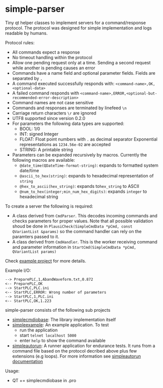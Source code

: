 # simple-parser
Tiny qt helper classes to implement servers for a command/response protocol. The protocol was
designed for simple implementation and logs readable by humans.

Protocol rules:

* All commands expect a response
* No timeout handling within the protocol
* Allow one pending request only at a time. Sending a second request while another is pending causes an error
* Commands have a name field and optional parameter fields. Fields are separated by `,`
* A command executed successfully responds with: `<command-name>,OK,<optional-data>`
* A failed command responds with `<command-name>,ERROR,<optional-but-recommended-error-description>`
* Command names are not case sensitive
* Commands and responses are terminated by linefeed `\n`
* Carriage return characters `\r` are ignored
* UTF8 supported since version 0.2.0
* For parameters the following data types are supported:
  * BOOL: 1/0
  * INT: signed Integer
  * FLOAT: Float point numbers with `.` as decimal separator
    Exponential representations as `1234.56e-02` are accepted
  * STRING: A printable string
* Parameters can be expanded recursively by macros. Currently the following macros are available:
  * `@date_time(QDateTime-format-string)`: expands to formatted system date/time
  * `@ascii_to_hex(string)`: expands to hexadecimal representation of `string`
  * `@hex_to_ascii(hex_string)`: expands to`hex_string` to ASCII
  * `@num_to_hex(integer;min_num_hex_digits)`: expands `integer` to hexadecimal string


To create a server the following is required:

* A class derived from `CmdParser`. This decodes incoming commands and checks parameters for proper values. Note
  that all possible validation shoud be done in `PlausiCheck(SimpleCmdData *pCmd, const QVariantList &params)` so
  the command handler can rely on the paramters passed to it.
* A class derived from `CmdHandler`. This is the worker receiving command and parameter information in
  `StartCmd(SimpleCmdData *pCmd, QVariantList params)`

Check [example project](src/simpleexample) for more details.

Example I/O:
```
--> PreparePLC,1,AbandWaveform.txt,0.872
<-- PreparePLC,OK
--> StartPLC,PLC.ini
<-- StartPLC,ERROR: Wrong number of parameters
--> StartPLC,1,PLC.ini
<-- StartPLC,OK,1.223
```

simple-parser consists of the following sub projects

* [simplecmdiobase](src/simplecmdiobase): The library implementation itself
* [simpleexample](src/simpleexample): An example application. To test
  * run the application
  * start `telnet localhost 5000`
  * enter `help` to show the command available
* [simpleautorun](src/simpleautorun): A runner application for endurance tests. It runs from a command file 
  based on the protocol decribed above plus few extensions (e.g loops). For more information see
  [simpleautorun documentation](src/simpleautorun/doc/simpleautorun.md)

Usage:
* QT += simplecmdiobase in <your-project>.pro 
